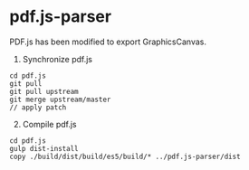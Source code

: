 # pdf.js-parser

PDF.js has been modified to export GraphicsCanvas.

1. Synchronize pdf.js

```shell
cd pdf.js
git pull
git pull upstream
git merge upstream/master
// apply patch
```

2. Compile pdf.js

```shell
cd pdf.js
gulp dist-install
copy ./build/dist/build/es5/build/* ../pdf.js-parser/dist
```